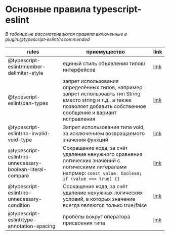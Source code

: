 # Основные правила typescript-eslint

*В таблице не рассматриваются правила включенные в plugin:@typescript-eslint/recommended*

| rules | приемущество  | link  |
|--|--| -- |
| @typescript-eslint/member-delimiter-style  | единый стиль объявления типов/интерфейсов  | [link](https://github.comypescript-eslint/typescript-eslint/blob/master/packages/eslint-plugin/docs/rules/member-delimiter-style.md) |
| @typescript-eslint/ban-types | запрет использования определённых типов, например запрет использоавть тип String вместо string и т.д., а также позволяет добавить собственное сообщение и вариант исправления  | [link](https://github.com/typescript-eslint/typescript-eslint/blob/master/packages/eslint-plugin/docs/rules/ban-types.md) |
| @typescript-eslint/no-invalid-void-type | Запрет использования типа void, за исключением возвращаемого значения функций | [link](https://github.com/typescript-eslint/typescript-eslint/blob/master/packages/eslint-plugin/docs/rules/no-invalid-void-type.md) |
| @typescript-eslint/no-unnecessary-boolean-literal-compare | Сокращение кода, за счёт удаление ненужного сравнения логических значений с логическими литералами напрмер: ```const value: boolean; if (value === true) {}```  | [link](https://github.com/typescript-eslint/typescript-eslint/blob/master/packages/eslint-plugin/docs/rules/no-unnecessary-boolean-literal-compare.md) |
| @typescript-eslint/no-unnecessary-condition | Соркащение кода, за счёт удаление ненужных   логических условий, в которых значение всегда являются только true/false | [link](https://github.com/typescript-eslint/typescript-eslint/blob/master/packages/eslint-plugin/docs/rules/no-unnecessary-condition.md) |
| @typescript-eslint/type-annotation-spacing | пробелы вокруг оператора присвоения типа | [link](https://github.com/typescript-eslint/typescript-eslint/blob/master/packages/eslint-plugin/docs/rules/type-annotation-spacing.md) |

